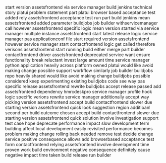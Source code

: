 start version assetsfrontend via service manager build jenkins technical story platui problem statement part platui browser based acceptance test added rely assetsfrontend acceptance test run part build jenkins mean assetsfrontend added parameter buildjobs job builder withservicemanager call however assetsfrontend specific logic mean version started via service manager multiple instance assetsfrontend start latest release logic service manager pas applicationconf file start required version assetsfrontend however service manager start contactfrontend logic get called therefore verisons assetsfrontend start running build either merge part builder contactfrontend driver assetsfrontend deprecated service want ensure functionality break reluctant invest large amount time service manager python application heavily across platform owned platui would like avoid making change possible support workflow similarly job builder buildjobs repo heavily shared would like avoid making change buildjobs possible considered keep experimenting existing buildjobs code see way pas specific release assetsfrontend rewrite buildjobs accept release passed add assetsfrontend dependency hmrcdeskpro service manager profile hook logic specific verions rewrite service manager additionally accept way picking version assetsfrontend accept build contactfrontend slower due starting version assetsfrontend quick look suggestion region additioanl second per build outcome chosen accept build contactfrontend slower due starting version assetsfrontend quick solution involve investigation support test case hope deprecate performance impact slow development term building affect local development easily revisited performance becomes problem making change rolling back needed remove test decide change service positive consequence allows add browserbased acceptance test form contactfrontend relying assetsfrontend involve development time proven work build environment negative consequence definitely cause negative impact time taken build release run builder